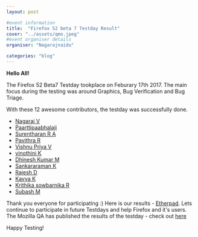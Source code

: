 ```yaml
---
layout: post

#event information
title:  "Firefox 52 beta 7 Testday Result"
cover: "../assets/qmo.jpeg"
#event organiser details
organiser: "Nagarajnaidu"

categories: "blog"
---
```


**Hello All!**

<p>The  Firefox 52 Beta7 Testday tookplace on Feburary 17th 2017. The main focus during the testing was around Graphics, Bug Verification and Bug Triage.</p>
<p>With these 12 awesome contributors, the testday was successfully done.</p>


- [Nagaraj V](https://twitter.com/nagarajnaidu921)
- [Paarttipaabhalaji](https://twitter.com/paarilovely)
- [Surentharan R A](https://twitter.com/surentharan7)
- [Pavithra R](https://twitter.com/thespesiamuktha)
- [Vishnu Priya V](https://twitter.com/vkpriya15)
- [vinothini K](https://twitter.com/vinosri99)
- [Dhinesh Kumar M](https://twitter.com/Dhinesh_Kumar_M)
- [Sankararaman K](https://twitter.com/iamsanga7)
- [Rajesh D](https://twitter.com/rajeshhacker023)
- [Kavya K](https://twitter.com/KavyaKmk97)
- [Krithika sowbarnika R](https://twitter.com/ragava25)
- [Subash M](https://twitter.com/subahiphop4)


Thank you everyone for participating :)
Here is our results - [Etherpad](https://public.etherpad-mozilla.org/p/MozillaIN_QA_Testing_Day-20170217). Lets continue to participate in future Testdays and help Firefox and it's users.
The Mozilla QA has published the results of the testday - check out [here]()
<p>Happy Testing!</p>

